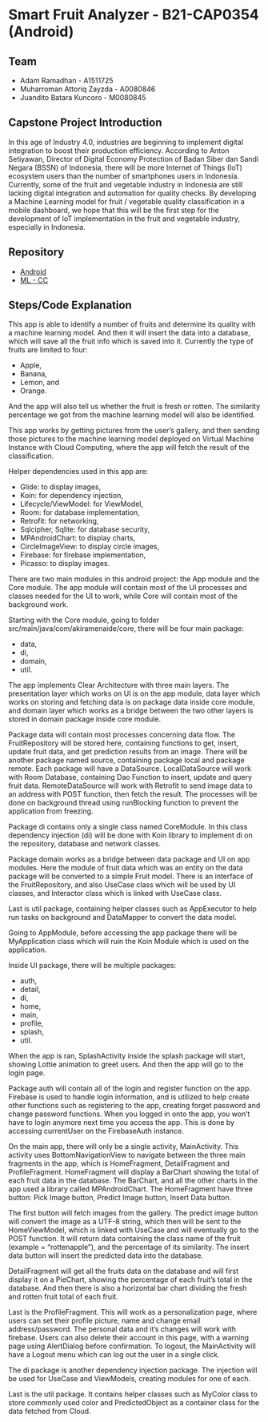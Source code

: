 Smart Fruit Analyzer - B21-CAP0354 (Android)
=

Team
-
- Adam Ramadhan - A1511725
- Muharroman Attoriq Zayzda - A0080846
- Juandito Batara Kuncoro - M0080845

Capstone Project Introduction
-
In this age of Industry 4.0, industries are beginning to implement digital integration to boost their production efficiency. According to Anton Setiyawan, Director of Digital Economy Protection of Badan Siber dan Sandi Negara (BSSN) of Indonesia, there will be more Internet of Things (IoT) ecosystem users than the number of smartphones users in Indonesia.
Currently, some of the fruit and vegetable industry in Indonesia are still lacking digital integration and automation for quality checks. By developing a Machine Learning model for fruit / vegetable quality classification in a mobile dashboard, we hope that this will be the first step for the development of IoT implementation in the fruit and vegetable industry, especially in Indonesia.

Repository
-

- [Android](https://github.com/adamramadhn/B21-CAP0354)
- [ML - CC](https://github.com/JurgenStr/B21-CAP0354-ML-CC)

Steps/Code Explanation
-

This app is able to identify a number of fruits and determine its quality with a machine learning model. And then it will insert the data into a database, which will save all the fruit info which is saved into it. Currently the type of fruits are limited to four:
- Apple,
- Banana,
- Lemon, and
- Orange.

And the app will also tell us whether the fruit is fresh or rotten. The similarity percentage we got from the machine learning model will also be identified.

This app works by getting pictures from the user’s gallery, and then sending those pictures to the machine learning model deployed on Virtual Machine Instance with Cloud Computing, where the app will fetch the result of the classification.

Helper dependencies used in this app are:
- Glide: to display images,
- Koin: for dependency injection,
- Lifecycle/ViewModel: for ViewModel,
- Room: for database implementation,
- Retrofit: for networking,
- Sqlcipher, Sqlite: for database security,
- MPAndroidChart: to display charts,
- CircleImageView: to display circle images,
- Firebase: for firebase implementation,
- Picasso: to display images.

There are two main modules in this android project: the App module and the Core module. The app module will contain most of the UI processes and classes needed for the UI to work, while Core will contain most of the background work.

Starting with the Core module, going to folder src/main/java/com/akiramenaide/core, there will be four main package:
- data,
- di,
- domain,
- util.

The app implements Clear Architecture with three main layers. The presentation layer which works on UI is on the app module, data layer which works on storing and fetching data is on package data inside core module, and domain layer which works as a bridge between the two other layers is stored in domain package inside core module.

Package data will contain most processes concerning data flow. The FruitRepository will be stored here, containing functions to get, insert, update fruit data, and get prediction results from an image. There will be another package named source, containing package local and package remote. Each package will have a DataSource. LocalDataSource will work with Room Database, containing Dao Function to insert, update and query fruit data. RemoteDataSource will work with Retrofit to send image data to an address with POST function, then fetch the result. The processes will be done on background thread using runBlocking function to prevent the application from freezing.

Package di contains only a single class named CoreModule. In this class dependency injection (di) will be done with Koin library to implement di on the repository, database and network classes. 

Package domain works as a bridge between data package and UI on app modules. Here the module of fruit data which was an entity on the data package will be converted to a simple Fruit model. There is an interface of the FruitRepository, and also UseCase class which will be used by UI classes, and Interactor class which is linked with UseCase class. 

Last is util package, containing helper classes such as AppExecutor to help run tasks on background and DataMapper to convert the data model.

Going to AppModule, before accessing the app package there will be MyApplication class which will ruin the Koin Module which is used on the application.

Inside UI package, there will be multiple packages:
- auth,
- detail,
- di,
- home,
- main,
- profile,
- splash,
- util.

When the app is ran, SplashActivity inside the splash package will start, showing Lottie animation to greet users. And then the app will go to the login page.

Package auth will contain all of the login and register function on the app. Firebase is used to handle login information, and is utilized to help create other functions such as registering to the app, creating forget password and change password functions. When you logged in onto the app, you won’t have to login anymore next time you access the app. This is done by accessing currentUser on the FirebaseAuth instance.

On the main app, there will only be a single activity, MainActivity. This activity uses BottomNavigationView to navigate between the three main fragments in the app, which is HomeFragment, DetailFragment and ProfileFragment. HomeFragment will display a BarChart showing the total of each fruit data in the database. The BarChart, and all the other charts in the app used a library called MPAndroidChart. The HomeFragment have three button:
Pick Image button,
Predict Image button,
Insert Data button.


The first button will fetch images from the gallery. The predict image button will convert the image as a UTF-8 string, which then will be sent to the HomeViewModel, which is linked with UseCase and will eventually go to the POST function. It will return data containing the class name of the fruit (example = “rottenapple”), and the percentage of its similarity. The insert data button will insert the predicted data into the database.

DetailFragment will get all the fruits data on the database and will first display it on a PieChart, showing the percentage of each fruit’s total in the database. And then there is also a horizontal bar chart dividing the fresh and rotten fruit total of each fruit.

Last is the ProfileFragment. This will work as a personalization page, where users can set their profile picture, name and change email address/password. The personal data and it’s changes will work with firebase. Users can also delete their account in this page, with a warning page using AlertDialog before confirmation. To logout, the MainActivity will have a Logout menu which can log out the user in a single click.

The di package is another dependency injection package. The injection will be used for UseCase and ViewModels, creating modules for one of each. 

Last is the util package. It contains helper classes such as MyColor class to store commonly used color and PredictedObject as a container class for the data fetched from Cloud.

